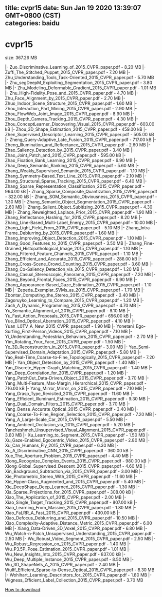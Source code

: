 
title: cvpr15
date: Sun Jan 19 2020 13:39:07 GMT+0800 (CST)    
categories: baidu
---

# cvpr15
size: 367.26 MB
 
 
|- Zuo_Discriminative_Learning_of_2015_CVPR_paper.pdf - 8.20 MB
|- Zuffi_The_Stitched_Puppet_2015_CVPR_paper.pdf - 7.20 MB
|- Zhu_Understanding_Tools_Task-Oriented_2015_CVPR_paper.pdf - 5.70 MB
|- Zhu_segDeepM_Exploiting_Segmentation_2015_CVPR_paper.pdf - 3.80 MB
|- Zhu_Modeling_Deformable_Gradient_2015_CVPR_paper.pdf - 1.01 MB
|- Zhu_High-Fidelity_Pose_and_2015_CVPR_paper.pdf - 4.70 MB
|- Zhu_Face_Alignment_by_2015_CVPR_paper.pdf - 2.70 MB
|- Zhuo_Indoor_Scene_Structure_2015_CVPR_paper.pdf - 1.60 MB
|- Zhou_Interaction_Part_Mining_2015_CVPR_paper.pdf - 2.90 MB
|- Zhou_FlowWeb_Joint_Image_2015_CVPR_paper.pdf - 8.90 MB
|- Zhou_Depth_Camera_Tracking_2015_CVPR_paper.pdf - 4.30 MB
|- Zhou_ConceptLearner_Discovering_Visual_2015_CVPR_paper.pdf - 603.00 kB
|- Zhou_3D_Shape_Estimation_2015_CVPR_paper.pdf - 459.00 kB
|- Zhen_Supervised_Descriptor_Learning_2015_CVPR_paper.pdf - 505.00 kB
|- Zheng_Query-Adaptive_Late_Fusion_2015_CVPR_paper.pdf - 717.00 kB
|- Zheng_Illumination_and_Reflectance_2015_CVPR_paper.pdf - 2.60 MB
|- Zhao_Saliency_Detection_by_2015_CVPR_paper.pdf - 3.40 MB
|- Zhao_Joint_Patch_and_2015_CVPR_paper.pdf - 595.00 kB
|- Zhao_Fixation_Bank_Learning_2015_CVPR_paper.pdf - 6.90 MB
|- Zhao_Deep_Semantic_Ranking_2015_CVPR_paper.pdf - 5.60 MB
|- Zhang_Weakly_Supervised_Semantic_2015_CVPR_paper.pdf - 1.10 MB
|- Zhang_Symmetry-Based_Text_Line_2015_CVPR_paper.pdf - 2.10 MB
|- Zhang_Structural_Sparse_Tracking_2015_CVPR_paper.pdf - 6.40 MB
|- Zhang_Sparse_Representation_Classification_2015_CVPR_paper.pdf - 964.00 kB
|- Zhang_Sparse_Composite_Quantization_2015_CVPR_paper.pdf - 322.00 kB
|- Zhang_SOM_Semantic_Obviousness_2015_CVPR_paper.pdf - 1.30 MB
|- Zhang_Semantic_Object_Segmentation_2015_CVPR_paper.pdf - 2.60 MB
|- Zhang_Salient_Object_Subitizing_2015_CVPR_paper.pdf - 4.30 MB
|- Zhang_Reweighted_Laplace_Prior_2015_CVPR_paper.pdf - 1.90 MB
|- Zhang_Reflectance_Hashing_for_2015_CVPR_paper.pdf - 8.20 MB
|- Zhang_Line-Based_Multi-Label_Energy_2015_CVPR_paper.pdf - 10.00 MB
|- Zhang_Light_Field_From_2015_CVPR_paper.pdf - 5.10 MB
|- Zhang_Intra-Frame_Deblurring_by_2015_CVPR_paper.pdf - 1.60 MB
|- Zhang_Improving_Object_Detection_2015_CVPR_paper.pdf - 1.10 MB
|- Zhang_Good_Features_to_2015_CVPR_paper.pdf - 3.50 MB
|- Zhang_Fine-Grained_Histopathological_Image_2015_CVPR_paper.pdf - 1.10 MB
|- Zhang_Filtered_Feature_Channels_2015_CVPR_paper.pdf - 1.10 MB
|- Zhang_Efficient_and_Accurate_2015_CVPR_paper.pdf - 288.00 kB
|- Zhang_Cross-Scene_Crowd_Counting_2015_CVPR_paper.pdf - 3.60 MB
|- Zhang_Co-Saliency_Detection_via_2015_CVPR_paper.pdf - 1.20 MB
|- Zhang_Casual_Stereoscopic_Panorama_2015_CVPR_paper.pdf - 7.20 MB
|- Zhang_Beyond_Frontal_Faces_2015_CVPR_paper.pdf - 6.90 MB
|- Zhang_Appearance-Based_Gaze_Estimation_2015_CVPR_paper.pdf - 1.10 MB
|- Zepeda_Exemplar_SVMs_as_2015_CVPR_paper.pdf - 1.70 MB
|- Zbontar_Computing_the_Stereo_2015_CVPR_paper.pdf - 3.40 MB
|- Zagoruyko_Learning_to_Compare_2015_CVPR_paper.pdf - 1.20 MB
|- Zach_A_Dynamic_Programming_2015_CVPR_paper.pdf - 4.70 MB
|- Yu_Semantic_Alignment_of_2015_CVPR_paper.pdf - 8.10 MB
|- Yu_Fast_Action_Proposals_2015_CVPR_paper.pdf - 656.00 kB
|- Yue_Blind_Optical_Aberration_2015_CVPR_paper.pdf - 4.10 MB
|- Yuan_L0TV_A_New_2015_CVPR_paper.pdf - 1.90 MB
|- Yonetani_Ego-Surfing_First-Person_Videos_2015_CVPR_paper.pdf - 7.10 MB
|- Yi_Understanding_Pedestrian_Behaviors_2015_CVPR_paper.pdf - 2.70 MB
|- Yim_Rotating_Your_Face_2015_CVPR_paper.pdf - 1.50 MB
|- Ye_3D_Reconstruction_in_2015_CVPR_paper.pdf - 3.00 MB
|- Yao_Semi-Supervised_Domain_Adaptation_2015_CVPR_paper.pdf - 5.80 MB
|- Yao_Real-Time_Coarse-to-Fine_Topologically_2015_CVPR_paper.pdf - 7.20 MB
|- Yan_Object_Detection_by_2015_CVPR_paper.pdf - 1.40 MB
|- Yan_Discrete_Hyper-Graph_Matching_2015_CVPR_paper.pdf - 1.40 MB
|- Yan_Deep_Correlation_for_2015_CVPR_paper.pdf - 1.20 MB
|- Yang_PatchCut_Data-Driven_Object_2015_CVPR_paper.pdf - 3.70 MB
|- Yang_Multi-Feature_Max-Margin_Hierarchical_2015_CVPR_paper.pdf - 716.00 kB
|- Yang_Mirror_Mirror_on_2015_CVPR_paper.pdf - 7.10 MB
|- Yang_Grasp_Type_Revisited_2015_CVPR_paper.pdf - 11.60 MB
|- Yang_Efficient_Illuminant_Estimation_2015_CVPR_paper.pdf - 9.30 MB
|- Yang_Dual_Domain_Filters_2015_CVPR_paper.pdf - 3.70 MB
|- Yang_Dense_Accurate_Optical_2015_CVPR_paper.pdf - 3.40 MB
|- Yang_Coarse-To-Fine_Region_Selection_2015_CVPR_paper.pdf - 7.20 MB
|- Yang_A_Large-Scale_Car_2015_CVPR_paper.pdf - 5.50 MB
|- Yang_Ambient_Occlusion_via_2015_CVPR_paper.pdf - 5.20 MB
|- Yancheshmeh_Unsupervised_Visual_Alignment_2015_CVPR_paper.pdf - 3.60 MB
|- Xu_Learning_to_Segment_2015_CVPR_paper.pdf - 1.50 MB
|- Xu_Gaze-Enabled_Egocentric_Video_2015_CVPR_paper.pdf - 2.80 MB
|- Xu_Can_Humans_Fly_2015_CVPR_paper.pdf - 6.30 MB
|- Xu_A_Discriminative_CNN_2015_CVPR_paper.pdf - 360.00 kB
|- Xue_The_Aperture_Problem_2015_CVPR_paper.pdf - 4.40 MB
|- Xiong_Recognize_Complex_Events_2015_CVPR_paper.pdf - 980.00 kB
|- Xiong_Global_Supervised_Descent_2015_CVPR_paper.pdf - 4.60 MB
|- Xin_Background_Subtraction_via_2015_CVPR_paper.pdf - 3.00 MB
|- Xie_Photometric_Stereo_With_2015_CVPR_paper.pdf - 11.60 MB
|- Xie_Hyper-Class_Augmented_and_2015_CVPR_paper.pdf - 5.40 MB
|- Xie_DeepShape_Deep_Learned_2015_CVPR_paper.pdf - 1.30 MB
|- Xia_Sparse_Projections_for_2015_CVPR_paper.pdf - 308.00 kB
|- Xiao_The_Application_of_2015_CVPR_paper.pdf - 2.00 MB
|- Xiao_Single_Target_Tracking_2015_CVPR_paper.pdf - 807.00 kB
|- Xiao_Learning_From_Massive_2015_CVPR_paper.pdf - 1.80 MB
|- Xiao_FaLRR_A_Fast_2015_CVPR_paper.pdf - 430.00 kB
|- Xiao_Defocus_Deblurring_and_2015_CVPR_paper.pdf - 10.50 MB
|- Xiao_Complexity-Adaptive_Distance_Metric_2015_CVPR_paper.pdf - 6.00 MB
|- Xiang_Data-Driven_3D_Voxel_2015_CVPR_paper.pdf - 6.80 MB
|- Wu_Watch-n-Patch_Unsupervised_Understanding_2015_CVPR_paper.pdf - 2.50 MB
|- Wu_Robust_Video_Segment_2015_CVPR_paper.pdf - 2.50 MB
|- Wu_Robust_Regression_on_2015_CVPR_paper.pdf - 1.40 MB
|- Wu_P3.5P_Pose_Estimation_2015_CVPR_paper.pdf - 1.01 MB
|- Wu_New_Insights_Into_2015_CVPR_paper.pdf - 837.00 kB
|- Wu_Deep_Multiple_Instance_2015_CVPR_paper.pdf - 8.50 MB
|- Wu_3D_ShapeNets_A_2015_CVPR_paper.pdf - 2.40 MB
|- Wulff_Efficient_Sparse-to-Dense_Optical_2015_CVPR_paper.pdf - 8.30 MB
|- Wohlhart_Learning_Descriptors_for_2015_CVPR_paper.pdf - 1.80 MB
|- Wigness_Efficient_Label_Collection_2015_CVPR_paper.pdf - 3.70 MB

[How to download](https://bpcam.bemobtrk.com/go/2ceec3aa-1ca2-46d6-b9ff-aaa5c184517c?jno=1216)